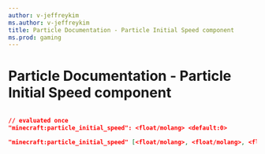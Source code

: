 ```yaml
---
author: v-jeffreykim
ms.author: v-jeffreykim
title: Particle Documentation - Particle Initial Speed component
ms.prod: gaming
---
```


# Particle Documentation - Particle Initial Speed component

```json

// evaluated once
"minecraft:particle_initial_speed": <float/molang> <default:0>

"minecraft:particle_initial_speed" [<float/molang>, <float/molang>, <float/molang>],

```
